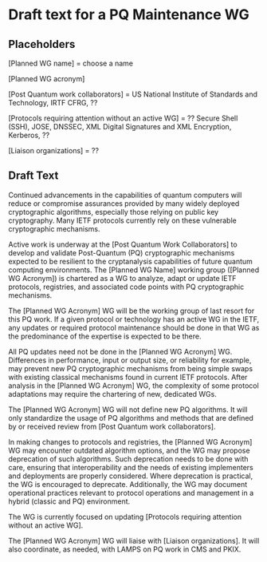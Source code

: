 # Draft text for a PQ Maintenance WG

## Placeholders
[Planned WG name] = choose a name

[Planned WG acronym]

[Post Quantum work collaborators] = US National Institute of Standards and Technology, IRTF CFRG, ??

[Protocols requiring attention without an active WG] = ?? Secure Shell (SSH), JOSE, DNSSEC, XML Digital Signatures and XML Encryption, Kerberos, ??

[Liaison organizations] = ??

## Draft Text
Continued advancements in the capabilities of quantum computers will reduce or compromise assurances provided by many widely deployed cryptographic algorithms, especially those relying on public key cryptography. Many IETF protocols currently rely on these vulnerable cryptographic mechanisms.  

Active work is underway at the [Post Quantum Work Collaborators] to develop and validate Post-Quantum (PQ) cryptographic mechanisms expected to be resilient to the cryptanalysis capabilities of future quantum computing environments.  The [Planned WG Name] working group ([Planned WG Acronym]) is chartered as a WG to analyze, adapt or update IETF protocols, registries, and associated code points with PQ cryptographic mechanisms.

The [Planned WG Acronym] WG will be the working group of last resort for this PQ work.  If a given protocol or technology has an active WG in the IETF, any updates or required protocol maintenance should be done in that WG as the predominance of the expertise is expected to be there.

All PQ updates need not be done in the [Planned WG Acronym] WG.  Differences in performance, input or output size, or reliability for example, may prevent new PQ cryptographic mechanisms from being simple swaps with existing classical mechanisms found in current IETF protocols.  After analysis in the [Planned WG Acronym] WG, the complexity of some protocol adaptations may require the chartering of new, dedicated WGs.

The [Planned WG Acronym] WG will not define new PQ algorithms. It will only standardize the usage of PQ algorithms and methods that are defined by or received review from [Post Quantum work collaborators].

In making changes to protocols and registries, the [Planned WG Acronym] WG may encounter outdated algorithm options, and the WG may propose deprecation of such algorithms.  Such deprecation needs to be done with care, ensuring that interoperability and the needs of existing implementers and deployments are properly considered. Where deprecation is practical, the WG is encouraged to deprecate.  Additionally, the WG may document operational practices relevant to protocol operations and management in a hybrid (classic and PQ) environment.

The WG is currently focused on updating [Protocols requiring attention without an active WG].

The [Planned WG Acronym] WG will liaise with [Liaison organizations].  It will also coordinate, as needed, with LAMPS on PQ work in CMS and PKIX.
